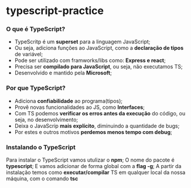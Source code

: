 # typescript-practice

### O que é TypeScript?

- TypeScritp é um **superset** para a linguagem JavaScript;
- Ou seja, adiciona funções ao JavaScript, como a **declaração de tipos** de variável;
- Pode ser utilizado com framworks/libs como: **Express e react**;
- Precisa ser **compilado para JavaScript**, ou seja, não executamos TS;
- Desenvolvido e mantido pela **Microsoft**;

### Por que TypeScript?

- Adiciona **confiabilidade** ao programa(tipos);
- Provê novas funcionalidades ao JS, como **Interfaces**;
- Com TS podemos **verificar os erros antes da execução** do código, ou seja, no desenvolvimento;
- Deixa o JavaScrip **mais explícito**, diminuindo a quantidade de bugs;
- Por estes e outros motivos **perdemos menos tempo com debug**;

### Instalando o TypeScript

Para instalar o TypeScript vamos utulizar o **npm**;
O nome do pacote é **typescript**;
E vamos adicionar de forma global com a **flag -g**;
A partir da instalação temos como **executar/compilar** TS em qualquer local da nossa máquina, com o comando **tsc**
